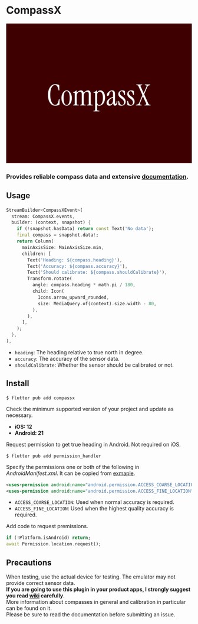 # CompassX

![Logo](assets/logo.png)

### Provides reliable compass data and extensive [documentation](https://github.com/natsuk4ze/compassx/wiki).

## Usage

```dart
StreamBuilder<CompassXEvent>(
  stream: CompassX.events,
  builder: (context, snapshot) {
    if (!snapshot.hasData) return const Text('No data');
    final compass = snapshot.data!;
    return Column(
      mainAxisSize: MainAxisSize.min,
      children: [
        Text('Heading: ${compass.heading}'),
        Text('Accuracy: ${compass.accuracy}'),
        Text('Should calibrate: ${compass.shouldCalibrate}'),
        Transform.rotate(
          angle: compass.heading * math.pi / 180,
          child: Icon(
            Icons.arrow_upward_rounded,
            size: MediaQuery.of(context).size.width - 80,
          ),
        ),
      ],
    );
  },
),
```

- `heading`: The heading relative to true north in degree.
- `accuracy`: The accuracy of the sensor data.
- `shouldCalibrate`: Whether the sensor should be calibrated or not.

## Install

```console
$ flutter pub add compassx
```

Check the minimum supported version of your project and update as necessary.
- **iOS: 12**
- **Android: 21**

Request permission to get true heading in Android. Not required on iOS.
```console
$ flutter pub add permission_handler
```
Specify the permissions one or both of the following in *AndroidManifest.xml*.
It can be copied from [exmaple](https://github.com/natsuk4ze/compassx/blob/main/example/android/app/src/main/AndroidManifest.xml).
```xml
<uses-permission android:name="android.permission.ACCESS_COARSE_LOCATION" />
<uses-permission android:name="android.permission.ACCESS_FINE_LOCATION" />
```
- `ACCESS_COARSE_LOCATION`: Used when normal accuracy is required.
- `ACCESS_FINE_LOCATION`: Used when the highest quality accuracy is required.

Add code to request premissions.
```dart
if (!Platform.isAndroid) return;
await Permission.location.request();
```

## Precautions

When testing, use the actual device for testing. The emulator may not provide correct sensor data.  
**If you are going to use this plugin in your product apps, I strongly suggest you read [wiki](https://github.com/natsuk4ze/compassx/wiki) carefully**.  
More information about compasses in general and calibration in particular can be found on it.  
Please be sure to read the documentation before submitting an issue.
